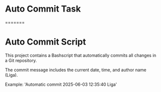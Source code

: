 
# Auto Commit Task
=======
# Auto Commit Script
This project contains a Bashscript that automatically commits all changes in a Git repository.

The commit message includes the current date, time, and author name (Liga).

Example:
'Automatic commit 2025-06-03 12:35:40 Liga'
 
